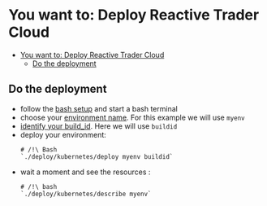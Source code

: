 # You want to: Deploy Reactive Trader Cloud

- [You want to: Deploy Reactive Trader Cloud](#you-want-to-deploy-reactive-trader-cloud)
    - [Do the deployment](#do-the-deployment)

## Do the deployment
- follow the [bash setup][bash-setup] and start a bash terminal
- choose your [environment name][environment-name]. For this example we will use `myenv`
- [identify your build_id][build-id]. Here we will use `buildid`
- deploy your environment:
    ```
    # /!\ Bash
    `./deploy/kubernetes/deploy myenv buildid`
    ```
- wait a moment and see the resources :
    ```
    # /!\ bash
    `./deploy/kubernetes/describe myenv`
    ```

[environment-name]: ./environment-name.md
[build-id]: ./build-id.md
[bash-setup]: ./bash-setup.md
